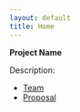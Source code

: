 ```yaml
---
layout: default
title: Home
---
```


**Project Name**


Description:

- [Team](01-team)
- [Proposal](02-proposal)
